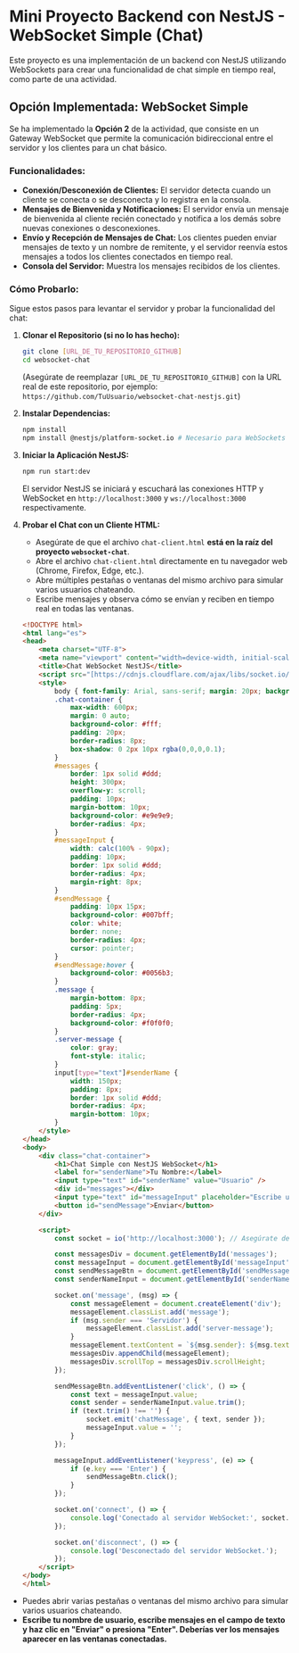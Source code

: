 # Mini Proyecto Backend con NestJS - WebSocket Simple (Chat)

Este proyecto es una implementación de un backend con NestJS utilizando WebSockets para crear una funcionalidad de chat simple en tiempo real, como parte de una actividad.

## Opción Implementada: WebSocket Simple

Se ha implementado la **Opción 2** de la actividad, que consiste en un Gateway WebSocket que permite la comunicación bidireccional entre el servidor y los clientes para un chat básico.

### Funcionalidades:

* **Conexión/Desconexión de Clientes:** El servidor detecta cuando un cliente se conecta o se desconecta y lo registra en la consola.
* **Mensajes de Bienvenida y Notificaciones:** El servidor envía un mensaje de bienvenida al cliente recién conectado y notifica a los demás sobre nuevas conexiones o desconexiones.
* **Envío y Recepción de Mensajes de Chat:** Los clientes pueden enviar mensajes de texto y un nombre de remitente, y el servidor reenvía estos mensajes a todos los clientes conectados en tiempo real.
* **Consola del Servidor:** Muestra los mensajes recibidos de los clientes.

### Cómo Probarlo:

Sigue estos pasos para levantar el servidor y probar la funcionalidad del chat:

1.  **Clonar el Repositorio (si no lo has hecho):**

    ```bash
    git clone [URL_DE_TU_REPOSITORIO_GITHUB]
    cd websocket-chat
    ```

    (Asegúrate de reemplazar `[URL_DE_TU_REPOSITORIO_GITHUB]` con la URL real de este repositorio, por ejemplo: `https://github.com/TuUsuario/websocket-chat-nestjs.git`)

2.  **Instalar Dependencias:**

    ```bash
    npm install
    npm install @nestjs/platform-socket.io # Necesario para WebSockets
    ```

3.  **Iniciar la Aplicación NestJS:**

    ```bash
    npm run start:dev
    ```

    El servidor NestJS se iniciará y escuchará las conexiones HTTP y WebSocket en `http://localhost:3000` y `ws://localhost:3000` respectivamente.

4.  **Probar el Chat con un Cliente HTML:**

    * Asegúrate de que el archivo `chat-client.html` **está en la raíz del proyecto `websocket-chat`**.
    * Abre el archivo `chat-client.html` directamente en tu navegador web (Chrome, Firefox, Edge, etc.).
    * Abre múltiples pestañas o ventanas del mismo archivo para simular varios usuarios chateando.
    * Escribe mensajes y observa cómo se envían y reciben en tiempo real en todas las ventanas.

    ```html
    <!DOCTYPE html>
    <html lang="es">
    <head>
        <meta charset="UTF-8">
        <meta name="viewport" content="width=device-width, initial-scale=1.0">
        <title>Chat WebSocket NestJS</title>
        <script src="[https://cdnjs.cloudflare.com/ajax/libs/socket.io/4.7.5/socket.io.min.js](https://cdnjs.cloudflare.com/ajax/libs/socket.io/4.7.5/socket.io.min.js)"></script>
        <style>
            body { font-family: Arial, sans-serif; margin: 20px; background-color: #f4f4f4; }
            .chat-container {
                max-width: 600px;
                margin: 0 auto;
                background-color: #fff;
                padding: 20px;
                border-radius: 8px;
                box-shadow: 0 2px 10px rgba(0,0,0,0.1);
            }
            #messages {
                border: 1px solid #ddd;
                height: 300px;
                overflow-y: scroll;
                padding: 10px;
                margin-bottom: 10px;
                background-color: #e9e9e9;
                border-radius: 4px;
            }
            #messageInput {
                width: calc(100% - 90px);
                padding: 10px;
                border: 1px solid #ddd;
                border-radius: 4px;
                margin-right: 8px;
            }
            #sendMessage {
                padding: 10px 15px;
                background-color: #007bff;
                color: white;
                border: none;
                border-radius: 4px;
                cursor: pointer;
            }
            #sendMessage:hover {
                background-color: #0056b3;
            }
            .message {
                margin-bottom: 8px;
                padding: 5px;
                border-radius: 4px;
                background-color: #f0f0f0;
            }
            .server-message {
                color: gray;
                font-style: italic;
            }
            input[type="text"]#senderName {
                width: 150px;
                padding: 8px;
                border: 1px solid #ddd;
                border-radius: 4px;
                margin-bottom: 10px;
            }
        </style>
    </head>
    <body>
        <div class="chat-container">
            <h1>Chat Simple con NestJS WebSocket</h1>
            <label for="senderName">Tu Nombre:</label>
            <input type="text" id="senderName" value="Usuario" />
            <div id="messages"></div>
            <input type="text" id="messageInput" placeholder="Escribe un mensaje..." />
            <button id="sendMessage">Enviar</button>
        </div>

        <script>
            const socket = io('http://localhost:3000'); // Asegúrate de que esta URL sea correcta

            const messagesDiv = document.getElementById('messages');
            const messageInput = document.getElementById('messageInput');
            const sendMessageBtn = document.getElementById('sendMessage');
            const senderNameInput = document.getElementById('senderName');

            socket.on('message', (msg) => {
                const messageElement = document.createElement('div');
                messageElement.classList.add('message');
                if (msg.sender === 'Servidor') {
                    messageElement.classList.add('server-message');
                }
                messageElement.textContent = `${msg.sender}: ${msg.text}`;
                messagesDiv.appendChild(messageElement);
                messagesDiv.scrollTop = messagesDiv.scrollHeight;
            });

            sendMessageBtn.addEventListener('click', () => {
                const text = messageInput.value;
                const sender = senderNameInput.value.trim();
                if (text.trim() !== '') {
                    socket.emit('chatMessage', { text, sender });
                    messageInput.value = '';
                }
            });

            messageInput.addEventListener('keypress', (e) => {
                if (e.key === 'Enter') {
                    sendMessageBtn.click();
                }
            });

            socket.on('connect', () => {
                console.log('Conectado al servidor WebSocket:', socket.id);
            });

            socket.on('disconnect', () => {
                console.log('Desconectado del servidor WebSocket.');
            });
        </script>
    </body>
    </html>
    ```
* Puedes abrir varias pestañas o ventanas del mismo archivo para simular varios usuarios chateando.
* **Escribe tu nombre de usuario, escribe mensajes en el campo de texto y haz clic en "Enviar" o presiona "Enter". Deberías ver los mensajes aparecer en las ventanas conectadas.**
</immersive>